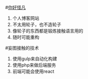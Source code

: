 #[你好怪凡](https://www.higuaifan.com)

1. 个人博客网站
2. 不太用轮子，也不造轮子
3. 像轮子的东西都是锻炼接触语言用的
4. 随时可能重构

#妄图接触的技术
1. 使用gulp来自动化构建
2. 使用php来做后端服务
3. 前端可能会使用react

